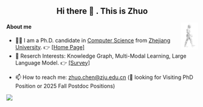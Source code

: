 <!-- ### Hi there <a href="https://www.gautamkrishnar.com/"><img src="https://media.giphy.com/media/hvRJCLFzcasrR4ia7z/giphy.gif" width="5%"></a>-->
<h2 align="center">Hi there 👋 . This is Zhuo</h2>
<!-- - This is the place where I opensource stuff :rofl:-->
<img align="right" alt="GIF" src="https://github.com/hackerchenzhuo/hackerchenzhuo/blob/main/walk.gif"  width="9%" height="auto" />

#### About me
- 👨‍🎓 I am a Ph.D. candidate in [Computer Science](http://www.en.cs.zju.edu.cn/) from [Zhejiang University](http://www.zju.edu.cn/english). 👉 [[Home Page]](https://hackerchenzhuo.github.io/)
- 🔭 Reserch Interests: Knowledge Graph, Multi-Modal Learning, Large Language Model. 👉 [[Survey]](https://github.com/zjukg/KG-MM-Survey)
<!-- - If you are interested in my field of work, any form of **collaboration and communication** is welcome. -->
- 📫 How to reach me: zhuo.chen@zju.edu.cn (🚀 looking for Visiting PhD Position or 2025 Fall Postdoc Positions)
<!-- [![Gmail Badge](https://img.shields.io/badge/-zhuo.chen@zju.edu.cn-c14438?style=plastic&logo=Gmail&logoColor=white&link=mailto:zhuo.chen@zju.edu.cn)](mailto:zhuo.chen@zju.edu.cn) -->
  
![](https://visitor-badge.laobi.icu/badge?page_id=hackerchenzhuo.visitor-badge)

<!-- 
- 🚀 I use daily:
  ![Python](https://img.shields.io/badge/-Python-8fcfd1?style=plastic&logo=Python)
  ![PyTorch](https://img.shields.io/badge/PyTorch-%23EE4C2C.svg?style=plastic&logo=PyTorch&logoColor=white)
  ![Anaconda](https://img.shields.io/badge/Anaconda-%2344A833.svg?style=flat&logo=anaconda&logoColor=white)
  ![Pandas](https://img.shields.io/badge/pandas-%23150458.svg?style=flat&logo=pandas&logoColor=white) 
  ![scikit-learn](https://img.shields.io/badge/scikit--learn-%23F7931E.svg?style=flat&logo=scikit-learn&logoColor=white) 
  ![SciPy](https://img.shields.io/badge/SciPy-%230C55A5.svg?style=flat&logo=scipy&logoColor=%white) 
  ![TensorFlow](https://img.shields.io/badge/TensorFlow-%23FF6F00.svg?style=flat&logo=TensorFlow&logoColor=white)
  ![Keras](https://img.shields.io/badge/Keras-%23D00000.svg?style=flat&logo=Keras&logoColor=white)
  ![LaTeX](https://img.shields.io/badge/latex-%23008080.svg?style=plastic&logo=latex)
  ![C++](https://img.shields.io/badge/-C++-00599C?style=plastic&logo=c%2B%2B)
  ![C](https://img.shields.io/badge/-C-00599C?style=plastic&logo=c)
  ![Java](https://img.shields.io/badge/java-%23ED8B00.svg?style=flat&logo=java&logoColor=white) 
  ![Markdown](https://img.shields.io/badge/markdown-%23000000.svg?style=flat&logo=markdown&logoColor=white)
  ![Git](https://img.shields.io/badge/-Git-black?style=plastic&logo=git)
  ![Shell](https://img.shields.io/badge/-Shell-blasck?style=plastic&logo=Shell)
  

- 💻 My work using:
![VS Code](https://img.shields.io/badge/-VS%20Code-007ACC?style=plastic&logo=visual-studio-code)
![Pycharm](https://img.shields.io/badge/PyCharm-143?style=plastic&logo=pycharm)
![GitHub](https://img.shields.io/badge/-GitHub-181717?style=plastic&logo=github)
![Vim](https://img.shields.io/badge/VIM-%2311AB00.svg?style=plastic&logo=vim&logoColor=white)
![Google Cloud](https://img.shields.io/badge/Google%20Cloud-%234285F4.svg?style=flat&logo=google-cloud&logoColor=white) 
![Notion](https://img.shields.io/badge/Notion-%23000000.svg?style=flat&logo=notion&logoColor=white) -->
<!--![MongoDB](https://img.shields.io/badge/MongoDB-%234ea94b.svg?style=flat&logo=mongodb&logoColor=white) -->



<!--![Visual Studio](https://img.shields.io/badge/VisualStudio-5C2D91.svg?style=plastic&logo=visual-studio&logoColor=white)-->




  
<!-- ![](https://readmestats.999857.xyz/api?username=hackerchenzhuo&theme=tokyonight&show_icons=true)
![](https://github-readme-streak-stats.herokuapp.com/?user=hackerchenzhuo&theme=tokyonight&hide_border=false) 
![](https://github-readme-stats.vercel.app/api/top-langs/?username=hackerchenzhuo&theme=tokyonight&hide_border=false&include_all_commits=true&count_private=true&layout=compact) -->


<!--![](https://img.shields.io/badge/Interest-%F0%9F%8F%80%20%2F%20NBA-blue)-->
